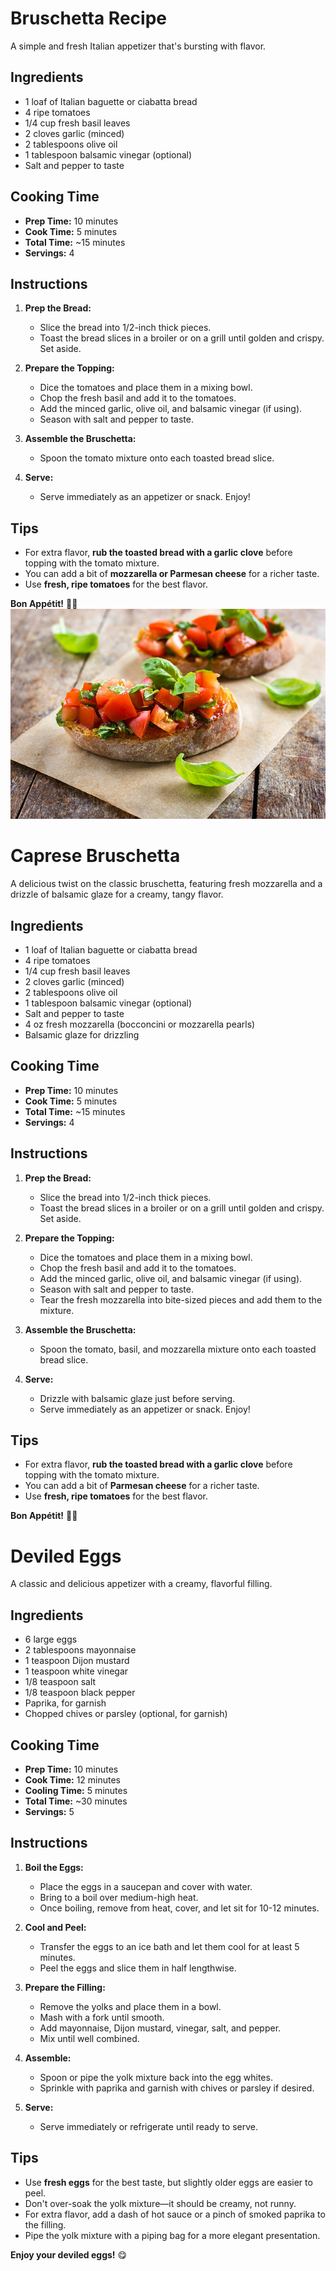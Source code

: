 # Bruschetta Recipe  

A simple and fresh Italian appetizer that's bursting with flavor.  

## Ingredients  

- 1 loaf of Italian baguette or ciabatta bread  
- 4 ripe tomatoes  
- 1/4 cup fresh basil leaves  
- 2 cloves garlic (minced)  
- 2 tablespoons olive oil  
- 1 tablespoon balsamic vinegar (optional)  
- Salt and pepper to taste  

## Cooking Time  

- **Prep Time:** 10 minutes  
- **Cook Time:** 5 minutes  
- **Total Time:** ~15 minutes  
- **Servings:** 4  

## Instructions  

1. **Prep the Bread:**  
   - Slice the bread into 1/2-inch thick pieces.  
   - Toast the bread slices in a broiler or on a grill until golden and crispy. Set aside.  

2. **Prepare the Topping:**  
   - Dice the tomatoes and place them in a mixing bowl.  
   - Chop the fresh basil and add it to the tomatoes.  
   - Add the minced garlic, olive oil, and balsamic vinegar (if using).  
   - Season with salt and pepper to taste.  

3. **Assemble the Bruschetta:**  
   - Spoon the tomato mixture onto each toasted bread slice.  

4. **Serve:**  
   - Serve immediately as an appetizer or snack. Enjoy!  

## Tips  

- For extra flavor, **rub the toasted bread with a garlic clove** before topping with the tomato mixture.  
- You can add a bit of **mozzarella or Parmesan cheese** for a richer taste.  
- Use **fresh, ripe tomatoes** for the best flavor.  

**Bon Appétit!** 🍅🥖  
![Bruschetta](../images/appetizers/Bruschetta.jpg)

# Caprese Bruschetta

A delicious twist on the classic bruschetta, featuring fresh mozzarella and a drizzle of balsamic glaze for a creamy, tangy flavor.

## Ingredients

- 1 loaf of Italian baguette or ciabatta bread  
- 4 ripe tomatoes  
- 1/4 cup fresh basil leaves  
- 2 cloves garlic (minced)  
- 2 tablespoons olive oil  
- 1 tablespoon balsamic vinegar (optional)  
- Salt and pepper to taste  
- 4 oz fresh mozzarella (bocconcini or mozzarella pearls)  
- Balsamic glaze for drizzling  

## Cooking Time

- **Prep Time:** 10 minutes  
- **Cook Time:** 5 minutes  
- **Total Time:** ~15 minutes  
- **Servings:** 4  

## Instructions

1. **Prep the Bread:**  
   - Slice the bread into 1/2-inch thick pieces.  
   - Toast the bread slices in a broiler or on a grill until golden and crispy. Set aside.

2. **Prepare the Topping:**  
   - Dice the tomatoes and place them in a mixing bowl.  
   - Chop the fresh basil and add it to the tomatoes.  
   - Add the minced garlic, olive oil, and balsamic vinegar (if using).  
   - Season with salt and pepper to taste.  
   - Tear the fresh mozzarella into bite-sized pieces and add them to the mixture.

3. **Assemble the Bruschetta:**  
   - Spoon the tomato, basil, and mozzarella mixture onto each toasted bread slice.  

4. **Serve:**  
   - Drizzle with balsamic glaze just before serving.  
   - Serve immediately as an appetizer or snack. Enjoy!

## Tips

- For extra flavor, **rub the toasted bread with a garlic clove** before topping with the tomato mixture.  
- You can add a bit of **Parmesan cheese** for a richer taste.  
- Use **fresh, ripe tomatoes** for the best flavor.  

**Bon Appétit!** 🍅🥖

# Deviled Eggs  

A classic and delicious appetizer with a creamy, flavorful filling.  

## Ingredients  

- 6 large eggs  
- 2 tablespoons mayonnaise  
- 1 teaspoon Dijon mustard  
- 1 teaspoon white vinegar  
- 1/8 teaspoon salt  
- 1/8 teaspoon black pepper  
- Paprika, for garnish  
- Chopped chives or parsley (optional, for garnish)  

## Cooking Time  

- **Prep Time:** 10 minutes  
- **Cook Time:** 12 minutes  
- **Cooling Time:** 5 minutes  
- **Total Time:** ~30 minutes  
- **Servings:** 5  

## Instructions  

1. **Boil the Eggs:**  
   - Place the eggs in a saucepan and cover with water.  
   - Bring to a boil over medium-high heat.  
   - Once boiling, remove from heat, cover, and let sit for 10-12 minutes.  

2. **Cool and Peel:**  
   - Transfer the eggs to an ice bath and let them cool for at least 5 minutes.  
   - Peel the eggs and slice them in half lengthwise.  

3. **Prepare the Filling:**  
   - Remove the yolks and place them in a bowl.  
   - Mash with a fork until smooth.  
   - Add mayonnaise, Dijon mustard, vinegar, salt, and pepper.  
   - Mix until well combined.  

4. **Assemble:**  
   - Spoon or pipe the yolk mixture back into the egg whites.  
   - Sprinkle with paprika and garnish with chives or parsley if desired.  

5. **Serve:**  
   - Serve immediately or refrigerate until ready to serve.  

## Tips  

- Use **fresh eggs** for the best taste, but slightly older eggs are easier to peel.  
- Don't over-soak the yolk mixture—it should be creamy, not runny.  
- For extra flavor, add a dash of hot sauce or a pinch of smoked paprika to the filling.  
- Pipe the yolk mixture with a piping bag for a more elegant presentation.  

**Enjoy your deviled eggs!** 😋  

